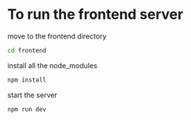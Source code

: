 
# To run the frontend server



move to the frontend directory

```bash
cd frontend
```

install all the node_modules

```bash
npm install
```

start the server
```bash
npm run dev
```
#


    
